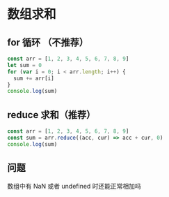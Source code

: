# 数组求和

## for 循环 （不推荐）

```js
const arr = [1, 2, 3, 4, 5, 6, 7, 8, 9]
let sum = 0
for (var i = 0; i < arr.length; i++) {
  sum += arr[i]
}
console.log(sum)
```

## reduce 求和（推荐）

```js
const arr = [1, 2, 3, 4, 5, 6, 7, 8, 9]
const sum = arr.reduce((acc, cur) => acc + cur, 0)
console.log(sum)
```

## 问题

数组中有 NaN 或者 undefined 时还能正常相加吗
